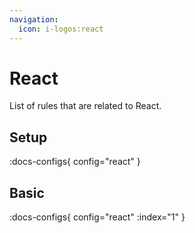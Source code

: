 ```yaml
---
navigation:
  icon: i-logos:react
---
```


# React

List of rules that are related to React.

## Setup

:docs-configs{ config="react" }

## Basic

:docs-configs{ config="react" :index="1" }
